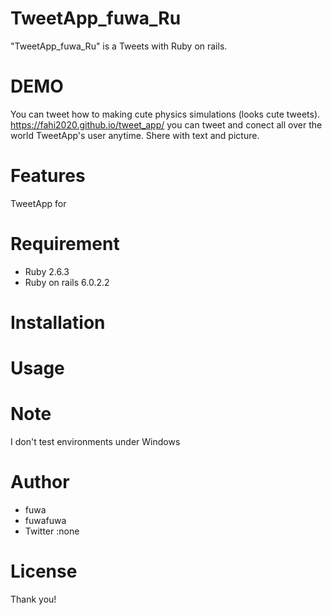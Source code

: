 # TweetApp_fuwa_Ru

"TweetApp_fuwa_Ru" is a Tweets with Ruby on rails.

# DEMO

You can tweet how to making cute physics simulations (looks cute tweets).
https://fahi2020.github.io/tweet_app/
you can tweet and conect all over the world TweetApp's user anytime.
Shere with text and picture.

# Features

TweetApp for

# Requirement

* Ruby 2.6.3
* Ruby on rails 6.0.2.2

# Installation


# Usage


# Note

I don't test environments under Windows 

# Author

* fuwa
* fuwafuwa
* Twitter :none

# License


Thank you!
